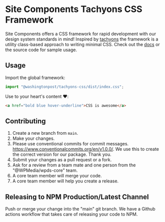 # Site Components Tachyons CSS Framework

Site Components offers a CSS framework for rapid development with our design system standards in mind! Inspired by [tachyons](https://tachyons.io/) the framework is a utility class-based approach to writing minimal CSS. Check out the [docs](https://build.washingtonpost.com/tachyons) or the source code for sample usage.

## Usage

Import the global framework:

```jsx
import "@washingtonpost/tachyons-css/dist/index.css";
```

Use to your heart's content ❤️:

```html
<a href="bold blue hover-underline">CSS is awesome</a>
```

## Contributing

1. Create a new branch from `main`.
1. Make your changes.
1. Please use conventional commits for commit messages. https://www.conventionalcommits.org/en/v1.0.0/. We use this to create the correct version for our package. Thank you.
1. Submit your changes as a pull request or a fork.
1. Ask for a review from a team mate and one person from the "@WPMedia/wpds-core" team.
1. A core team member will merge your code.
1. A core team member will help you create a release.

## Releasing to NPM Production/Latest Channel

Push or merge your change into the "main" git branch. We have a Github actions workflow that takes care of releasing your code to NPM.
